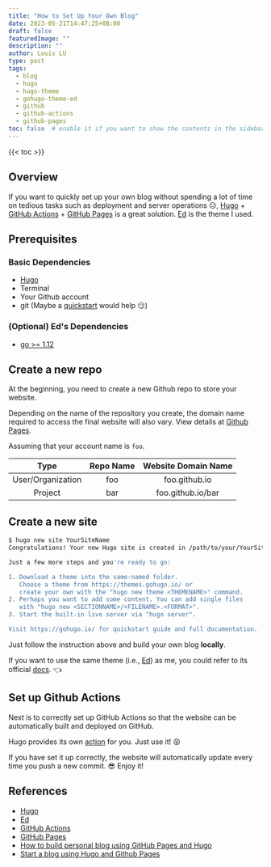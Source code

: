 ```yaml
---
title: "How to Set Up Your Own Blog"
date: 2023-05-21T14:47:25+08:00
draft: false
featuredImage: ""
description: ""
author: Louis LU
type: post
tags:
  - blog
  - hugo
  - hugo-theme
  - gohugo-theme-ed
  - github
  - github-actions
  - github-pages
toc: false  # enable it if you want to show the contents in the sidebar
---
```


{{< toc >}}

## Overview

If you want to quickly set up your own blog without spending a lot of time
on tedious tasks such as deployment and server operations :neutral_face:,
[Hugo](https://gohugo.io) +
[GitHub Actions](https://github.com/features/actions) +
[GitHub Pages](https://pages.github.com/) is a great solution.
[Ed](https://github.com/sergeyklay/gohugo-theme-ed) is the theme I used.

## Prerequisites

### Basic Dependencies

* [Hugo](https://gohugo.io)
* Terminal
* Your Github account
* git (Maybe a 
[quickstart](https://docs.github.com/en/get-started/quickstart) would help :smirk:)

### (Optional) Ed's Dependencies

* [go >= 1.12](https://go.dev)

## Create a new repo

At the beginning, you need to create a new Github repo to store your website.

Depending on the name of the repository you create, the domain name required to
access the final website will also vary. View details at
[Github Pages](https://pages.github.com).

Assuming that your account name is `foo`.

| Type              | Repo Name | Website Domain Name |
|:-----------------:|:---------:|:-------------------:|
| User/Organization | foo       | foo.github.io       |
| Project           | bar       | foo.github.io/bar   |

## Create a new site

```bash
$ hugo new site YourSiteName
Congratulations! Your new Hugo site is created in /path/to/your/YourSiteName.

Just a few more steps and you're ready to go:

1. Download a theme into the same-named folder.
   Choose a theme from https://themes.gohugo.io/ or
   create your own with the "hugo new theme <THEMENAME>" command.
2. Perhaps you want to add some content. You can add single files
   with "hugo new <SECTIONNAME>/<FILENAME>.<FORMAT>".
3. Start the built-in live server via "hugo server".

Visit https://gohugo.io/ for quickstart guide and full documentation.
```

Just follow the instruction above and build your own blog **locally**.

If you want to use the same theme (i.e.,
[Ed](https://gohugo-theme-ed.netlify.app)) as me,
you could refer to its official
[docs](https://gohugo-theme-ed.netlify.app/documentation). :point_left:

## Set up Github Actions

Next is to correctly set up GitHub Actions so that the website can
be automatically built and deployed on GitHub.

Hugo provides its own
[action](https://gohugo.io/hosting-and-deployment/hosting-on-github/) for you.
Just use it! :stuck_out_tongue_closed_eyes:

If you have set it up correctly, the website will automatically update every
time you push a new commit. :sunglasses: Enjoy it!

## References

* [Hugo](https://gohugo.io)
* [Ed](https://gohugo-theme-ed.netlify.app)
* [GitHub Actions](https://github.com/features/actions)
* [GitHub Pages](https://pages.github.com/)
* [How to build personal blog using GitHub Pages and Hugo](https://blog.hellohuigong.com/en/posts/how-to-build-personal-blog-with-github-pages-and-hugo/)
* [Start a blog using Hugo and Github Pages](https://matimacazaga.github.io/posts/hugo_tutorial/)

